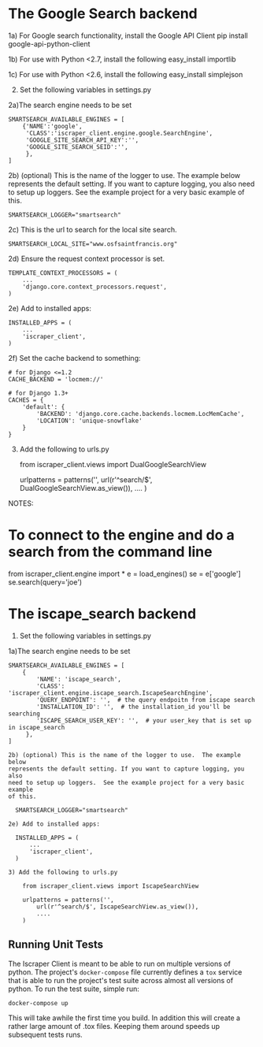 # The Google Search backend

1a) For Google search functionality, install the Google API Client
    pip install google-api-python-client

1b) For use with Python <2.7, install the following
    easy_install importlib

1c) For use with Python <2.6, install the following
	easy_install simplejson

2)  Set the following variables in settings.py

  2a)The search engine needs to be set

    SMARTSEARCH_AVAILABLE_ENGINES = [
        {'NAME':'google',
         'CLASS':'iscraper_client.engine.google.SearchEngine',
         'GOOGLE_SITE_SEARCH_API_KEY':'',
         'GOOGLE_SITE_SEARCH_SEID':'',
         },
    ]


  2b) (optional) This is the name of the logger to use.  The example below
  represents the default setting. If you want to capture logging, you also
  need to setup up loggers.  See the example project for a very basic example
  of this.

    SMARTSEARCH_LOGGER="smartsearch"

  2c) This is the url to search for the local site search.

    SMARTSEARCH_LOCAL_SITE="www.osfsaintfrancis.org"


  2d) Ensure the request context processor is set.

    TEMPLATE_CONTEXT_PROCESSORS = (
        ...
        'django.core.context_processors.request',
    )

  2e) Add to installed apps:

    INSTALLED_APPS = (
        ...
        'iscraper_client',
    )

  2f) Set the cache backend to something:

    # for Django <=1.2
    CACHE_BACKEND = 'locmem://'

    # for Django 1.3+
    CACHES = {
        'default': {
            'BACKEND': 'django.core.cache.backends.locmem.LocMemCache',
            'LOCATION': 'unique-snowflake'
        }
    }

3) Add the following to urls.py

    from iscraper_client.views import DualGoogleSearchView

    urlpatterns = patterns('',
        url(r'^search/$', DualGoogleSearchView.as_view()),
        ....
    )


NOTES:

# To connect to the engine and do a search from the command line
from iscraper_client.engine import  *
e = load_engines()
se = e['google']
se.search(query='joe')


# The iscape_search backend


1)  Set the following variables in settings.py

  1a)The search engine needs to be set

    SMARTSEARCH_AVAILABLE_ENGINES = [
        {
            'NAME': 'iscape_search',
            'CLASS': 'iscraper_client.engine.iscape_search.IscapeSearchEngine',
            'QUERY_ENDPOINT': '',  # the query endpoitn from iscape search
            'INSTALLATION_ID': '',  # the installation_id you'll be searching
            'ISCAPE_SEARCH_USER_KEY': '',  # your user_key that is set up in iscape_search
         },
    ]

    2b) (optional) This is the name of the logger to use.  The example below
    represents the default setting. If you want to capture logging, you also
    need to setup up loggers.  See the example project for a very basic example
    of this.

      SMARTSEARCH_LOGGER="smartsearch"

    2e) Add to installed apps:

      INSTALLED_APPS = (
          ...
          'iscraper_client',
      )

    3) Add the following to urls.py

        from iscraper_client.views import IscapeSearchView

        urlpatterns = patterns('',
            url(r'^search/$', IscapeSearchView.as_view()),
            ....
        )


## Running Unit Tests

The Iscraper Client is meant to be able to run on multiple versions of python. The project's `docker-compose` file currently defines a `tox` service that is able to run the project's test suite across almost all versions of python. To run the test suite, simple run:

    docker-compose up

This will take awhile the first time you build. In addition this will create a rather large amount of .tox files. Keeping them around speeds up subsequent tests runs.

